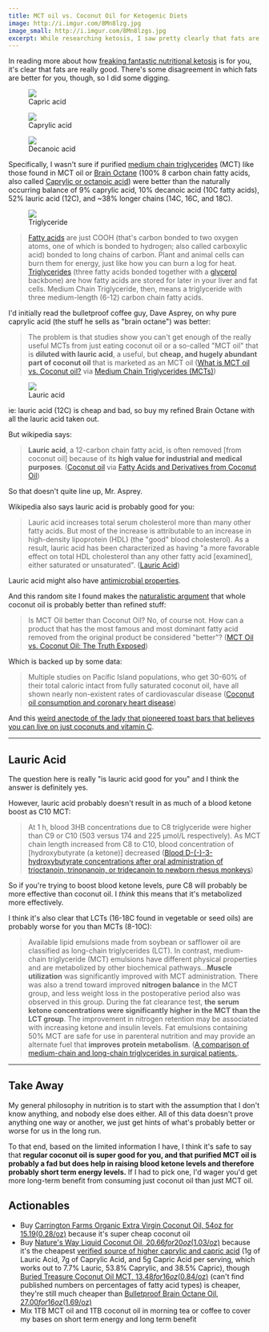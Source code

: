 ```yaml
---
title: MCT oil vs. Coconut Oil for Ketogenic Diets
image: http://i.imgur.com/8Mn8lzg.jpg
image_small: http://i.imgur.com/8Mn8lzgs.jpg
excerpt: While researching ketosis, I saw pretty clearly that fats are really good to eat. But which is the most effective?
---
```


In reading more about how [freaking fantastic nutritional ketosis](http://www.ketogenic-diet-resource.com/) is for you, it's clear that fats are really good. There's some disagreement in which fats are better for you, though, so I did some digging.

<figure style="width: auto" class="right"><img src="https://upload.wikimedia.org/wikipedia/commons/thumb/f/f0/Caproic_acid_acsv.svg/112px-Caproic_acid_acsv.svg.png" /><figcaption>Capric acid</figcaption></figure>

<figure style="width: auto" class="right"><img src="https://upload.wikimedia.org/wikipedia/commons/thumb/d/d2/Caprylic_acid.svg/142px-Caprylic_acid.svg.png" /><figcaption>Caprylic acid</figcaption></figure>

<figure style="width: auto" class="right"><img src="https://upload.wikimedia.org/wikipedia/commons/thumb/1/18/Decanoic_acid_acsv.svg/170px-Decanoic_acid_acsv.svg.png" /><figcaption>Decanoic acid</figcaption></figure>

Specifically, I wasn't sure if purified [medium chain triglycerides](https://en.wikipedia.org/wiki/Medium-chain_triglyceride) (MCT) like those found in MCT oil or [Brain Octane](http://www.bulletproof.com/brain-octane-oil-16-oz) (100% 8 carbon chain fatty acids, also called [Caprylic or octanoic acid](https://en.wikipedia.org/wiki/Caprylic_acid)) were better than the naturally occurring balance of 9% caprylic acid, 10% decanoic acid (10C fatty acids), 52% lauric acid (12C), and ~38% longer chains (14C, 16C, and 18C).

<figure style="width: 20%" class="right"><img src="https://upload.wikimedia.org/wikipedia/commons/thumb/b/be/Fat_triglyceride_shorthand_formula.PNG/600px-Fat_triglyceride_shorthand_formula.PNG" /><figcaption>Triglyceride</figcaption></figure>

> [Fatty acids](https://en.wikipedia.org/wiki/Fatty_acid) are just COOH (that's carbon bonded to two oxygen atoms, one of which is bonded to hydrogen; also called carboxylic acid) bonded to long chains of carbon. Plant and animal cells can burn them for energy, just like how you can burn a log for heat. [Triglycerides](https://en.wikipedia.org/wiki/Triglyceride) (three fatty acids bonded together with a [glycerol](https://en.wikipedia.org/wiki/Glycerol) backbone) are how fatty acids are stored for later in your liver and fat cells. Medium Chain Triglyceride, then, means a triglyceride with three medium-length (6-12) carbon chain fatty acids.


I'd initially read the bulletproof coffee guy, Dave Asprey, on why pure caprylic acid (the stuff he sells as "brain octane") was better:

> The problem is that studies show you can't get enough of the really useful MCTs from just eating coconut oil or a so-called "MCT oil" that is **diluted with lauric acid**, a useful, but **cheap, and hugely abundant part of coconut oil** that is marketed as an MCT oil ([What is MCT oil vs. Coconut oil?](https://www.bulletproofexec.com/what-is-mct-oil-vs-coconut-oil/) via [Medium Chain Triglycerides (MCTs)](http://nutritionreview.org/2013/04/medium-chain-triglycerides-mcts/))

<figure style="width: auto" class="right"><img src="https://upload.wikimedia.org/wikipedia/commons/thumb/a/a9/Lauric_acid.svg/200px-Lauric_acid.svg.png" /><figcaption>Lauric acid</figcaption></figure>

ie: lauric acid (12C) is cheap and bad, so buy my refined Brain Octane with all the lauric acid taken out.

But wikipedia says:

> **Lauric acid**, a 12-carbon chain fatty acid, is often removed [from coconut oil] because of its **high value for industrial and medical purposes**. ([Coconut oil](https://en.wikipedia.org/wiki/Coconut_oil#cite_ref-12) via [Fatty Acids and Derivatives from Coconut Oil](http://onlinelibrary.wiley.com/doi/10.1002/047167849X.bio039/abstract))

So that doesn't quite line up, Mr. Asprey.

Wikipedia also says lauric acid is probably good for you:

> Lauric acid increases total serum cholesterol more than many other fatty acids. But most of the increase is attributable to an increase in high-density lipoprotein (HDL) (the "good" blood cholesterol). As a result, lauric acid has been characterized as having "a more favorable effect on total HDL cholesterol than any other fatty acid [examined], either saturated or unsaturated". ([Lauric Acid](https://en.wikipedia.org/wiki/Lauric_acid#cite_ref-Mensink2003_15-0))

Lauric acid might also have [antimicrobial properties](https://www.ncbi.nlm.nih.gov/pmc/articles/PMC2735618/).

And this random site I found makes the [naturalistic argument](https://yourlogicalfallacyis.com/appeal-to-nature) that whole coconut oil is probably better than refined stuff:

> Is MCT Oil better than Coconut Oil? No, of course not. How can a product that has the most famous and most dominant fatty acid removed from the original product be considered "better"? ([MCT Oil vs. Coconut Oil: The Truth Exposed](http://healthimpactnews.com/2014/mct-oil-vs-coconut-oil-the-truth-exposed/))

Which is backed up by some data:

> Multiple studies on Pacific Island populations, who get 30-60% of their total caloric intact from fully saturated coconut oil, have all shown nearly non-existent rates of cardiovascular disease ([Coconut oil consumption and coronary heart disease](http://articles.mercola.com/sites/articles/archive/2010/10/22/coconut-oil-and-saturated-fats-can-make-you-healthy.aspx#_edn1))

And this [weird anectode of the lady that pioneered toast bars that believes you can live on just coconuts and vitamin C](http://www.thisamericanlife.org/radio-archives/episode/520/transcript).

---

## Lauric Acid

The question here is really "is lauric acid good for you" and I think the answer is definitely yes.

However, lauric acid probably doesn't result in as much of a blood ketone boost as C10 MCT:

> At 1 h, blood 3HB concentrations due to C8 triglyceride were higher than C9 or C10 (503 versus 174 and 225 μmol/L respectively). As MCT chain length increased from C8 to C10, blood concentration of [hydroxybutyrate (a ketone)] decreased ([Blood D-(-)-3-hydroxybutyrate concentrations after oral administration of trioctanoin, trinonanoin, or tridecanoin to newborn rhesus monkeys](http://www.ncbi.nlm.nih.gov/pubmed/21262136))

So if you're trying to boost blood ketone levels, pure C8 will probably be more effective than coconut oil. I *think* this means that it's metabolized more effectively.

I think it's also clear that LCTs (16-18C found in vegetable or seed oils) are probably worse for you than MCTs (8-10C):

> Available lipid emulsions made from soybean or safflower oil are classified as long-chain triglycerides (LCT). In contrast, medium-chain triglyceride (MCT) emulsions have different physical properties and are metabolized by other biochemical pathways...**Muscle utilization** was significantly improved with MCT administration. There was also a trend toward improved **nitrogen balance** in the MCT group, and less weight loss in the postoperative period also was observed in this group. During the fat clearance test, **the serum ketone concentrations were significantly higher in the MCT than the LCT group**. The improvement in nitrogen retention may be associated with increasing ketone and insulin levels. Fat emulsions containing 50% MCT are safe for use in parenteral nutrition and may provide an alternate fuel that **improves protein metabolism**. ([A comparison of medium-chain and long-chain triglycerides in surgical patients.](http://www.ncbi.nlm.nih.gov/pmc/articles/PMC1242757/).

---

## Take Away

My general philosophy in nutrition is to start with the assumption that I don't know anything, and nobody else does either. All of this data doesn't prove anything one way or another, we just get hints of what's probably better or worse for us in the long run.

To that end, based on the limited information I have, I think it's safe to say that **regular coconut oil is super good for you, and that purified MCT oil is probably a fad but does help in raising blood ketone levels and therefore probably short term energy levels.** If I had to pick one, I'd wager you'd get more long-term benefit from consuming just coconut oil than just MCT oil.

## Actionables

* Buy [Carrington Farms Organic Extra Virgin Coconut Oil, 54oz for $15.19 ($0.28/oz)](http://www.amazon.com/gp/product/B00CPZPYLS/ref=as_li_tl?ie=UTF8&camp=1789&creative=390957&creativeASIN=B00CPZPYLS&linkCode=as2&tag=textbpleas-20&linkId=OYOPS5ZYMXBGMNAX) because it's super cheap coconut oil
* Buy [Nature's Way Liquid Coconut Oil, $20.66 for 20oz ($1.03/oz)](http://www.amazon.com/gp/product/B0090PQNG6/ref=as_li_tl?ie=UTF8&camp=1789&creative=390957&creativeASIN=B0090PQNG6&linkCode=as2&tag=textbpleas-20&linkId=RUE6KT6RR6PGRAUL) because it's the cheapest [verified source of higher caprylic and capric acid](http://www.naturesway.com/Product-Catalog/Liquid-Coconut-Premium-Oil-20-oz) (1g of Lauric Acid, 7g of Caprylic Acid, and 5g Capric Acid per serving, which works out to 7.7% Lauric, 53.8% Caprylic, and 38.5% Capric), though [Buried Treasure Coconut Oil MCT, $13.48 for 16oz ($0.84/oz)](http://www.amazon.com/gp/product/B008SG9Y4G/ref=as_li_tl?ie=UTF8&camp=1789&creative=390957&creativeASIN=B008SG9Y4G&linkCode=as2&tag=textbpleas-20&linkId=B6L4N5RRVXWLG6PR) (can't find published numbers on percentages of fatty acid types) is cheaper, they're still much cheaper than [Bulletproof Brain Octane Oil, $27.00 for 16oz ($1.69/oz)](http://www.amazon.com/gp/product/B00P8E0QQG/ref=as_li_tl?ie=UTF8&camp=1789&creative=390957&creativeASIN=B00P8E0QQG&linkCode=as2&tag=textbpleas-20&linkId=YN5FFYLP2M57F4UB)
* Mix 1TB MCT oil and 1TB coconut oil in morning tea or coffee to cover my bases on short term energy and long term benefit
